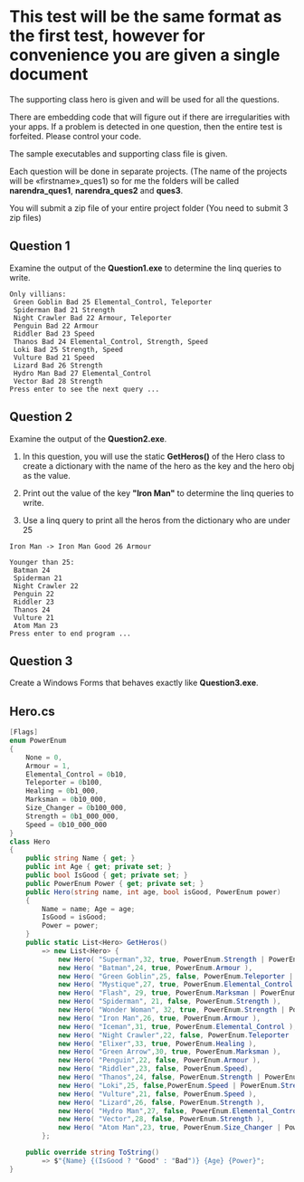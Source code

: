 # This test will be the same format as the first test, however for convenience you are given a single document

The supporting class hero is given and will be used for all the
questions.

There are embedding code that will figure out if there are
irregularities with your apps. If a problem is detected in one question,
then the entire test is forfeited. Please control your code.

The sample executables and supporting class file is given.

Each question will be done in separate projects. (The name of the
projects will be «firstname»\_ques1) so for me the folders will be
called **narendra_ques1**, **narendra_ques2** and **ques3**.

You will submit a zip file of your entire project folder (You need to
submit 3 zip files)

## Question 1

Examine the output of the **Question1.exe** to determine the linq
queries to write.

```
Only villians:
 Green Goblin Bad 25 Elemental_Control, Teleporter
 Spiderman Bad 21 Strength
 Night Crawler Bad 22 Armour, Teleporter
 Penguin Bad 22 Armour
 Riddler Bad 23 Speed
 Thanos Bad 24 Elemental_Control, Strength, Speed
 Loki Bad 25 Strength, Speed
 Vulture Bad 21 Speed
 Lizard Bad 26 Strength
 Hydro Man Bad 27 Elemental_Control
 Vector Bad 28 Strength
Press enter to see the next query ...
```

## Question 2

Examine the output of the **Question2.exe**.

1. In this question, you will use the static **GetHeros()** of the Hero
    class to create a dictionary with the name of the hero as the key
    and the hero obj as the value.

2. Print out the value of the key **"Iron Man"** to determine the linq
    queries to write.

3. Use a linq query to print all the heros from the dictionary who are
    under 25

```
Iron Man -> Iron Man Good 26 Armour

Younger than 25:
 Batman 24
 Spiderman 21
 Night Crawler 22
 Penguin 22
 Riddler 23
 Thanos 24
 Vulture 21
 Atom Man 23
Press enter to end program ...
```

## Question 3

Create a Windows Forms that behaves exactly like **Question3.exe**.

## Hero.cs

``` cs
[Flags]
enum PowerEnum
{
    None = 0,
    Armour = 1,
    Elemental_Control = 0b10,
    Teleporter = 0b100,
    Healing = 0b1_000,
    Marksman = 0b10_000,
    Size_Changer = 0b100_000,
    Strength = 0b1_000_000,
    Speed = 0b10_000_000
}
class Hero
{
    public string Name { get; }
    public int Age { get; private set; }
    public bool IsGood { get; private set; }
    public PowerEnum Power { get; private set; }
    public Hero(string name, int age, bool isGood, PowerEnum power)
    {
        Name = name; Age = age;
        IsGood = isGood;
        Power = power;
    }
    public static List<Hero> GetHeros()
        => new List<Hero> {
            new Hero( "Superman",32, true, PowerEnum.Strength | PowerEnum.Speed),
            new Hero( "Batman",24, true, PowerEnum.Armour ),
            new Hero( "Green Goblin",25, false, PowerEnum.Teleporter | PowerEnum.Elemental_Control),
            new Hero( "Mystique",27, true, PowerEnum.Elemental_Control ),
            new Hero( "Flash", 29, true, PowerEnum.Marksman | PowerEnum.Speed ),
            new Hero( "Spiderman", 21, false, PowerEnum.Strength ),
            new Hero( "Wonder Woman", 32, true, PowerEnum.Strength | PowerEnum.Speed ),
            new Hero( "Iron Man",26, true, PowerEnum.Armour ),
            new Hero( "Iceman",31, true, PowerEnum.Elemental_Control ),
            new Hero( "Night Crawler",22, false, PowerEnum.Teleporter | PowerEnum.Armour ),
            new Hero( "Elixer",33, true, PowerEnum.Healing ),
            new Hero( "Green Arrow",30, true, PowerEnum.Marksman ),
            new Hero( "Penguin",22, false, PowerEnum.Armour ),
            new Hero( "Riddler",23, false, PowerEnum.Speed),
            new Hero( "Thanos",24, false, PowerEnum.Strength | PowerEnum.Speed | PowerEnum.Elemental_Control),
            new Hero( "Loki",25, false,PowerEnum.Speed | PowerEnum.Strength ),
            new Hero( "Vulture",21, false, PowerEnum.Speed ),
            new Hero( "Lizard",26, false, PowerEnum.Strength ),
            new Hero( "Hydro Man",27, false, PowerEnum.Elemental_Control),
            new Hero( "Vector",28, false, PowerEnum.Strength ),
            new Hero( "Atom Man",23, true, PowerEnum.Size_Changer | PowerEnum.Teleporter)
        };

    public override string ToString()
        => $"{Name} {(IsGood ? "Good" : "Bad")} {Age} {Power}";
}

```
